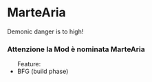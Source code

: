 # MarteAria
Demonic danger is to high! 

<h3> Attenzione la Mod è nominata MarteAria </h3>

<ul>Feature:
  <li>BFG (build phase)</li>

</ul>

